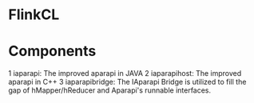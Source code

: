 # FlinkCL
# Components
1 iaparapi: The improved aparapi in JAVA
2 iaparapihost: The improved aparapi in C++
3 iaparapibridge: The IAparapi Bridge is utilized to fill the gap of hMapper/hReducer and Aparapi's runnable interfaces.
